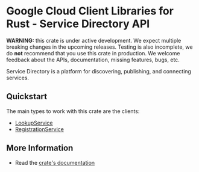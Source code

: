 # Google Cloud Client Libraries for Rust - Service Directory API

<!-- Code generated by sidekick. DO NOT EDIT. -->

**WARNING:** this crate is under active development. We expect multiple breaking
changes in the upcoming releases. Testing is also incomplete, we do **not**
recommend that you use this crate in production. We welcome feedback about the
APIs, documentation, missing features, bugs, etc.

Service Directory is a platform for discovering, publishing, and connecting
services.

## Quickstart

The main types to work with this crate are the clients:

- [LookupService]
- [RegistrationService]

## More Information

- Read the [crate's documentation](https://docs.rs/google-cloud-servicedirectory-v1/latest/google-cloud-servicedirectory-v1)

[LookupService]: https://docs.rs/google-cloud-servicedirectory-v1/latest/google_cloud_servicedirectory_v1/client/struct.LookupService.html
[RegistrationService]: https://docs.rs/google-cloud-servicedirectory-v1/latest/google_cloud_servicedirectory_v1/client/struct.RegistrationService.html
